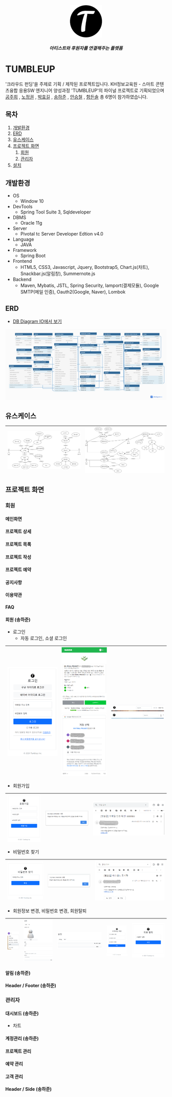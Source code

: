 
<div align="center">

<img src="/docs/img/android-chrome-192x192.png" alt="logo" width="100" />

##### 아티스트와 후원자를 연결해주는 플랫폼

</div>

# TUMBLEUP 
'크라우드 펀딩'을 주제로 기획 / 제작된 프로젝트입니다. KH정보교육원 - 스마트 콘텐츠융합 응용SW 엔지니어 양성과정 'TUMBLEUP'의 파이널 프로젝트로 기획되었으며
[공주희](https://github.com/jamjam306)
, [노정권](https://github.com/kwon6837)
, [박효길](https://github.com/hg19910)
, [송하준](https://github.com/ganaab0000)
, [안승철](https://github.com/graeen3)
, [함든솔](https://github.com/non093) 총 6명이 참가하였습니다.

## 목차
1. [개발환경](#개발환경)
2. [ERD](#ERD)
3. [유스케이스](#유스케이스)
4. [프로젝트 화면](#프로젝트-화면)
    1. [회원](#회원)
    2. [관리자](#관리자)
6. [설치](docs/installation.md)

## 개발환경
* OS
    * Window 10
* DevTools
    * Spring Tool Suite 3, Sqldeveloper
* DBMS
    * Oracle 11g
* Server
    * Pivotal tc Server Developer Edtion v4.0
* Language
    * JAVA
* Framework
    * Spring Boot
* Frontend 
    * HTML5, CSS3, Javascript, Jquery, Bootstrap5, Chart.js(차트), Snackbar.js(알림창), Summernote.js
* Backend
    * Maven, Mybatis, JSTL, Spring Security, Iamport(결제모듈), Google SMTP(메일 인증), Oauth2(Google, Naver), Lombok
## ERD
* [DB Diagram IO에서 보기](https://dbdiagram.io/d/605840deecb54e10c33c9058)

![tumbleup_erd](/docs/img/tumbleup_erd.png)
## 유스케이스

 ![tumbleup_erd](/docs/img/usecase_2.jpg) | ![tumbleup_erd](/docs/img/usecase_1.jpg)
:-------------------------:|:-------------------------:



## 프로젝트 화면
### 회원
#### 메인화면
#### 프로젝트 상세
#### 프로젝트 목록
#### 프로젝트 작성
#### 프로젝트 예약
#### 공지사항
#### 이용약관
#### FAQ

#### 회원 (송하준)
* 로그인
    * 자동 로그인, 소셜 로그인

 <img src="/docs/img/hajun/image4.png"  width="900px"> | <img src="/docs/img/hajun/image2.png"><img src="/docs/img/hajun/image6.png"> | <img src="/docs/img/hajun/image10.png"><img src="/docs/img/hajun/image11.png">
:-:|:-:|:-:

* 회원가입

 <img src="/docs/img/hajun/image5.png"> | <img src="/docs/img/hajun/image12.png"> | <img src="/docs/img/hajun/image1.png">
:-:|:-:|:-:
 
*  비밀번호 찾기

<img src="/docs/img/hajun/image7.png"> | <img src="/docs/img/hajun/image13.png">  | <img src="/docs/img/hajun/image3.png"> 
:-:|:-:|:-:

* 회원정보 변경, 비밀번호 변경, 회원탈퇴

<img src="/docs/img/hajun/image8.png"> | <img src="/docs/img/hajun/image15.png"> | <img src="/docs/img/hajun/image16.png">  | <img src="/docs/img/hajun/image17.png">  | <img src="/docs/img/hajun/image18.png"> 
:-:|:-:|:-:|:-:|:-:


#### 알림 (송하준)
#### Header / Footer (송하준)

### 관리자
#### 대시보드 (송하준)
* 차트
#### 계정관리 (송하준)
#### 프로젝트 관리
#### 예약 관리
#### 고객 관리
#### Header / Side (송하준)

